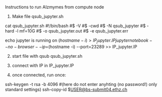Instructions to run AIzmymes from compute node

1. Make file qsub_jupyter.sh

cat qsub_jupyter.sh
#!/bin/bash
#$ -V
#$ -cwd
#$ -N qsub_jupyter
#$ -hard -l mf=10G
#$ -o qsub_jupyter.out
#$ -e qsub_jupyter.err

echo jupyter is running on $(hostname -i) > IP_jupyter.IP
jupyter notebook --no-browser --ip=$(hostname -i) --port=23289 >> IP_jupyter.IP


2. start file with qsub qsub_jupyter.sh

3. connect with IP in IP_jupyter.IP

4. once connected, run once:

ssh-keygen -t rsa -b 4096 #(here do not enter anyhting (no password!) only standard settings)
ssh-copy-id $USER@bs-submit04.ethz.ch